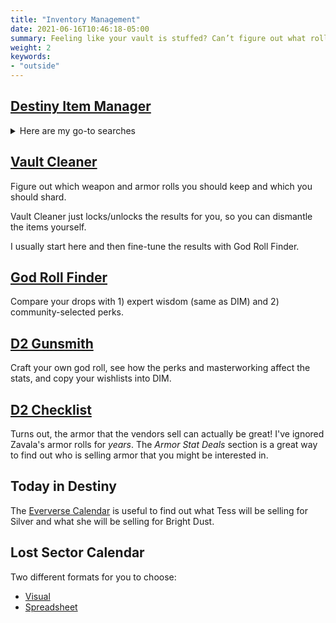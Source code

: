 ```yaml
---
title: "Inventory Management"
date: 2021-06-16T10:46:18-05:00
summary: Feeling like your vault is stuffed? Can’t figure out what roll to keep?
weight: 2
keywords:
- "outside"
---
```

## [Destiny Item Manager]

<details>
<summary>Here are my go-to searches</summary>
    
### Favourite these:

    is:armor basestat:custom:>=32 not:classitem tag:none not:exotic not:blue

### Keep these:

    is:armor basestat:total:>=64 not:classitem tag:none not:exotic not:blue

### Raid armor - consider keeping these for the mod slot

    (is:armor source:raid) tag:none

### Junk these:

    is:armor basestat:total:<64 basestat:custom:<32 not:classitem not:exotic not:maxpower  not:tagged not:inloadout
    is:classitem energycapacity:<5 not:tagged  not:maxpower not:inloadout
    perk:"field prep" OR perk:"firmly planted" OR perk:"sneak bow" tag:none  not:maxpower
    is:blue not:tagged not:maxpower not:inloadout (is:armor OR is:weapon)

which combined becomes:

    (is:armor basestat:total:<64 basestat:custom:<32 not:classitem not:exotic not:maxpower  not:tagged not:inloadout) OR (is:classitem energycapacity:<5 not:tagged  not:maxpower not:inloadout) OR (perk:"field prep" OR perk:"firmly planted" OR perk:"sneak bow" tag:none  not:maxpower) OR (is:blue not:tagged not:maxpower not:inloadout (is:armor OR is:weapon))

### Infuse these:

    tag:junk power:>powerfulcap

</details>

## [Vault Cleaner]

Figure out which weapon and armor rolls you should keep
and which you should shard.

Vault Cleaner just locks/unlocks the results for you,
so you can dismantle the items yourself.

I usually start here and then fine-tune the results with God Roll Finder.

## [God Roll Finder]

Compare your drops with 1) expert wisdom (same as DIM) and 2) community-selected perks.

## [D2 Gunsmith]

Craft your own god roll,
see how the perks and masterworking affect the stats,
and copy your wishlists into DIM.

## [D2 Checklist]

Turns out, the armor that the vendors sell can actually be great!
I've ignored Zavala's armor rolls for _years_.
The _Armor Stat Deals_ section is a great way to find out
who is selling armor that you might be interested in.

## Today in Destiny

The [Eververse Calendar] is useful to
find out what Tess will be selling for Silver
and what she will be selling for Bright Dust.

## Lost Sector Calendar

Two different formats for you to choose:

-   [Visual][lost-sector-visual]
-   [Spreadsheet][lost-sector-spreadsheet]

[D2 Checklist]: https://www.d2checklist.com/home
[D2 Gunsmith]: https://d2gunsmith.com
[Destiny Item Manager]: https://app.destinyitemmanager.com
[Eververse Calendar]: https://www.todayindestiny.com/eververseCalendar
[God Roll Finder]: https://www.light.gg/god-roll/roll-appraiser/
[Vault Cleaner]: https://destinyrecipes.com/vault
[lost-sector-spreadsheet]: https://docs.google.com/spreadsheets/d/1rWoyGWouGFismhk2BQzbeuV7PgoxzGRhxf2Kyi27kTo/edit#gid=0
[lost-sector-visual]: https://www.todayindestiny.com/ls_calendar
